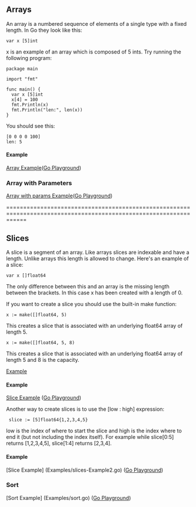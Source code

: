 ## Arrays
An array is a numbered sequence of elements of a single type with a fixed length. In Go they look like this:

    var x [5]int

x is an example of an array which is composed of 5 ints. Try running the following program:

    package main

    import "fmt"

    func main() {
      var x [5]int
      x[4] = 100
      fmt.Println(x)
      fmt.Println("len:", len(x))
    }

You should see this:

    [0 0 0 0 100]
    len: 5


#### Example
[Array Example](Examples/arrays-Example1.go)([Go Playground](http://play.golang.org/p/9eRi-7q3YZ))

### Array with Parameters

[Array with params Example](Examples/Array-with-params.go)([Go Playground](http://play.golang.org/p/ug9dOvqE6N))



==================================================================================================================


## Slices

A slice is a segment of an array. Like arrays slices are indexable and have a length. Unlike arrays this length is allowed to change. Here's an example of a slice:

    var x []float64

The only difference between this and an array is the missing length between the brackets. In this case x has been created with a length of 0.

If you want to create a slice you should use the built-in make function:

    x := make([]float64, 5)

This creates a slice that is associated with an underlying float64 array of length 5.

    x := make([]float64, 5, 8)

This creates a slice that is associated with an underlying float64 array of length 5 and 8 is the capacity.

[Example](Examples/Slices-Capacity.go)

#### Example
[Slice Example](Examples/slices-Example1.go) ([Go Playground](http://play.golang.org/p/LfhqQPvEak))


Another way to create slices is to use the [low : high] expression:

     slice := [5]float64{1,2,3,4,5}

low is the index of where to start the slice and high is the index where to end it (but not including the index itself). For example while slice[0:5] returns [1,2,3,4,5], slice[1:4] returns [2,3,4].

#### Example

[Slice Example] (Examples/slices-Example2.go)      ([Go Playground](http://play.golang.org/p/T68jK-rlGf))


### Sort

[Sort Example] (Examples/sort.go)      ([Go Playground](http://play.golang.org/p/fp7sXZJZaz))


